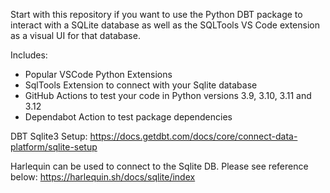 Start with this repository if you want to use the Python DBT package to interact with a SQLite database
as well as the SQLTools VS Code extension as a visual UI for that database.

Includes:

- Popular VSCode Python Extensions
- SqlTools Extension to connect with your Sqlite database
- GitHub Actions to test your code in Python versions 3.9, 3.10, 3.11 and 3.12
- Dependabot Action to test package dependencies


DBT Sqlite3 Setup:
https://docs.getdbt.com/docs/core/connect-data-platform/sqlite-setup

Harlequin can be used to connect to the Sqlite DB. Please see reference below:
https://harlequin.sh/docs/sqlite/index
